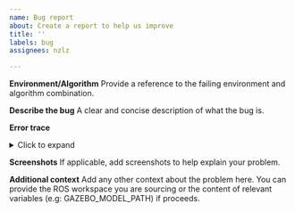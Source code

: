```yaml
---
name: Bug report
about: Create a report to help us improve
title: ''
labels: bug
assignees: nzlz

---
```


**Environment/Algorithm**
Provide a reference to the failing environment and algorithm combination.

**Describe the bug**
A clear and concise description of what the bug is.

**Error trace**
<details>
 <summary>Click to expand</summary>

```
#place the trace here
```
</details>

**Screenshots**
If applicable, add screenshots to help explain your problem.

**Additional context**
Add any other context about the problem here. You can provide the ROS workspace you are sourcing or the content of relevant variables (e.g: GAZEBO_MODEL_PATH) if proceeds.
